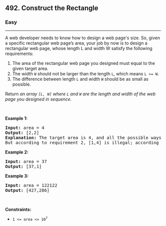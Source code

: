 <h2>492. Construct the Rectangle</h2><h3>Easy</h3><hr><div><p>A web developer needs to know how to design a web page's size. So, given a specific rectangular web page’s area, your job by now is to design a rectangular web page, whose length L and width W satisfy the following requirements:</p>

<ol>
	<li>The area of the rectangular web page you designed must equal to the given target area.</li>
	<li>The width <code style="">W</code> should not be larger than the length <code style="">L</code>, which means <code style="">L &gt;= W</code>.</li>
	<li>The difference between length <code style="">L</code> and width <code style="">W</code> should be as small as possible.</li>
</ol>

<p>Return <em style="">an array <code style="">[L, W]</code> where <code style="">L</code> and <code style="">W</code> are the length and width of the&nbsp;web page you designed in sequence.</em></p>

<p>&nbsp;</p>
<p><strong>Example 1:</strong></p>

<pre style=""><strong>Input:</strong> area = 4
<strong>Output:</strong> [2,2]
<strong>Explanation:</strong> The target area is 4, and all the possible ways to construct it are [1,4], [2,2], [4,1]. 
But according to requirement 2, [1,4] is illegal; according to requirement 3,  [4,1] is not optimal compared to [2,2]. So the length L is 2, and the width W is 2.
</pre>

<p><strong>Example 2:</strong></p>

<pre style=""><strong>Input:</strong> area = 37
<strong>Output:</strong> [37,1]
</pre>

<p><strong>Example 3:</strong></p>

<pre style=""><strong>Input:</strong> area = 122122
<strong>Output:</strong> [427,286]
</pre>

<p>&nbsp;</p>
<p><strong>Constraints:</strong></p>

<ul>
	<li><code style="">1 &lt;= area &lt;= 10<sup>7</sup></code></li>
</ul>
</div>